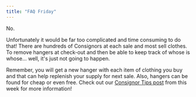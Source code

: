 ```yaml
---
title: "FAQ Friday"
---
```


No.

Unfortunately it would be far too complicated and time consuming to do that! There are hundreds of Consignors at each sale and most sell clothes. To remove hangers at check-out and then be able to keep track of whose is whose... well, it's just not going to happen.

Remember, you will get a new hanger with each item of clothing you buy and that can help replenish your supply for next sale. Also, hangers can be found for cheap or even free. Check out our [Consignor Tips post](/how-to-save-money-and-time-on-tagging-supplies-3) from this week for more information!
